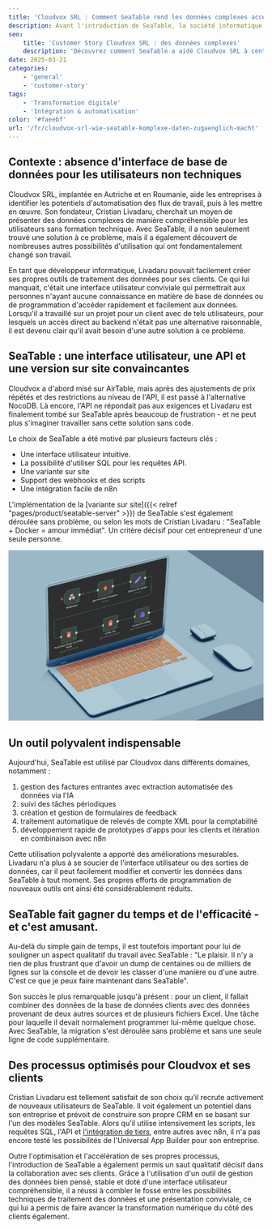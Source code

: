 ```yaml
---
title: 'Cloudvox SRL : Comment SeaTable rend les données complexes accessibles'
description: Avant l'introduction de SeaTable, la société informatique Cloudvox SRL utilisait Excel et plusieurs autres systèmes. Il s'est avéré qu'il manquait un point central pour la collecte des données - un endroit où les données peuvent être non seulement stockées, mais aussi rendues accessibles à d'autres, tout en servant de backend pour des outils personnalisés'
seo:
    title: 'Customer Story Cloudvox SRL : des données complexes'
    description: 'Découvrez comment SeaTable a aidé Cloudvox SRL à centraliser le stockage des données et à accélérer le travail collaboratif.'
date: 2025-03-21
categories:
    - 'general'
    - 'customer-story'
tags:
    - 'Transformation digitale'
    - 'Intégration & automatisation'
color: '#faeebf'
url: '/fr/cloudvox-srl-wie-seatable-komplexe-daten-zugaenglich-macht'
---
```


## Contexte : absence d'interface de base de données pour les utilisateurs non techniques

Cloudvox SRL, implantée en Autriche et en Roumanie, aide les entreprises à identifier les potentiels d'automatisation des flux de travail, puis à les mettre en œuvre. Son fondateur, Cristian Livadaru, cherchait un moyen de présenter des données complexes de manière compréhensible pour les utilisateurs sans formation technique. Avec SeaTable, il a non seulement trouvé une solution à ce problème, mais il a également découvert de nombreuses autres possibilités d'utilisation qui ont fondamentalement changé son travail.

En tant que développeur informatique, Livadaru pouvait facilement créer ses propres outils de traitement des données pour ses clients. Ce qui lui manquait, c'était une interface utilisateur conviviale qui permettrait aux personnes n'ayant aucune connaissance en matière de base de données ou de programmation d'accéder rapidement et facilement aux données. Lorsqu'il a travaillé sur un projet pour un client avec de tels utilisateurs, pour lesquels un accès direct au backend n'était pas une alternative raisonnable, il est devenu clair qu'il avait besoin d'une autre solution à ce problème.

## SeaTable : une interface utilisateur, une API et une version sur site convaincantes

Cloudvox a d'abord misé sur AirTable, mais après des ajustements de prix répétés et des restrictions au niveau de l'API, il est passé à l'alternative NocoDB. Là encore, l'API ne répondait pas aux exigences et Livadaru est finalement tombé sur SeaTable après beaucoup de frustration - et ne peut plus s'imaginer travailler sans cette solution sans code.

Le choix de SeaTable a été motivé par plusieurs facteurs clés :

- Une interface utilisateur intuitive.
- La possibilité d'utiliser SQL pour les requêtes API.
- Une variante sur site
- Support des webhooks et des scripts
- Une intégration facile de n8n

L'implémentation de la [variante sur site]({{< relref "pages/product/seatable-server" >}}) de SeaTable s'est également déroulée sans problème, ou selon les mots de Cristian Livadaru : "SeaTable + Docker = amour immédiat". Un critère décisif pour cet entrepreneur d'une seule personne.

![Taplet avec graphique](Cloudvox_n8n-Integration.jpg)

## Un outil polyvalent indispensable

Aujourd'hui, SeaTable est utilisé par Cloudvox dans différents domaines, notamment :

1. gestion des factures entrantes avec extraction automatisée des données via l'IA
1. suivi des tâches périodiques
1. création et gestion de formulaires de feedback
1. traitement automatique de relevés de compte XML pour la comptabilité
1. développement rapide de prototypes d'apps pour les clients et itération en combinaison avec n8n

Cette utilisation polyvalente a apporté des améliorations mesurables. Livadaru n'a plus à se soucier de l'interface utilisateur ou des sorties de données, car il peut facilement modifier et convertir les données dans SeaTable à tout moment. Ses propres efforts de programmation de nouveaux outils ont ainsi été considérablement réduits.

## SeaTable fait gagner du temps et de l'efficacité - et c'est amusant.

Au-delà du simple gain de temps, il est toutefois important pour lui de souligner un aspect qualitatif du travail avec SeaTable : "Le plaisir. Il n'y a rien de plus frustrant que d'avoir un dump de centaines ou de milliers de lignes sur la console et de devoir les classer d'une manière ou d'une autre. C'est ce que je peux faire maintenant dans SeaTable".

Son succès le plus remarquable jusqu'à présent : pour un client, il fallait combiner des données de la base de données clients avec des données provenant de deux autres sources et de plusieurs fichiers Excel. Une tâche pour laquelle il devait normalement programmer lui-même quelque chose. Avec SeaTable, la migration s'est déroulée sans problème et sans une seule ligne de code supplémentaire.

## Des processus optimisés pour Cloudvox et ses clients

Cristian Livadaru est tellement satisfait de son choix qu'il recrute activement de nouveaux utilisateurs de SeaTable. Il voit également un potentiel dans son entreprise et prévoit de construire son propre CRM en se basant sur l'un des modèles SeaTable. Alors qu'il utilise intensivement les scripts, les requêtes SQL, l'API et [l'intégration de tiers](https://seatable.io/integrationen/), entre autres avec n8n, il n'a pas encore testé les possibilités de l'Universal App Builder pour son entreprise.

Outre l'optimisation et l'accélération de ses propres processus, l'introduction de SeaTable a également permis un saut qualitatif décisif dans la collaboration avec ses clients. Grâce à l'utilisation d'un outil de gestion des données bien pensé, stable et doté d'une interface utilisateur compréhensible, il a réussi à combler le fossé entre les possibilités techniques de traitement des données et une présentation conviviale, ce qui lui a permis de faire avancer la transformation numérique du côté des clients également.
